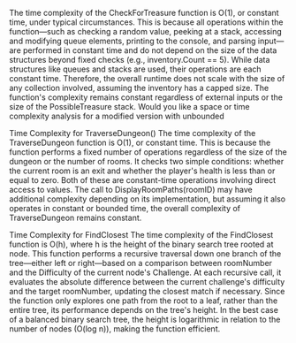 The time complexity of the CheckForTreasure function is O(1), or constant time, under typical circumstances. This is because all operations within the function—such as checking a random value, peeking at a stack, accessing and modifying queue elements, printing to the console, and parsing input—are performed in constant time and do not depend on the size of the data structures beyond fixed checks (e.g., inventory.Count == 5). While data structures like queues and stacks are used, their operations are each constant time. Therefore, the overall runtime does not scale with the size of any collection involved, assuming the inventory has a capped size. The function's complexity remains constant regardless of external inputs or the size of the PossibleTreasure stack. Would you like a space or time complexity analysis for a modified version with unbounded

Time Complexity for TraverseDungeon()
The time complexity of the TraverseDungeon function is O(1), or constant time. This is because the function performs a fixed number of operations regardless of the size of the dungeon or the number of rooms. It checks two simple conditions: whether the current room is an exit and whether the player's health is less than or equal to zero. Both of these are constant-time operations involving direct access to values. The call to DisplayRoomPaths(roomID) may have additional complexity depending on its implementation, but assuming it also operates in constant or bounded time, the overall complexity of TraverseDungeon remains constant. 

Time Complexity for FindClosest
The time complexity of the FindClosest function is O(h), where h is the height of the binary search tree rooted at node. This function performs a recursive traversal down one branch of the tree—either left or right—based on a comparison between roomNumber and the Difficulty of the current node's Challenge. At each recursive call, it evaluates the absolute difference between the current challenge's difficulty and the target roomNumber, updating the closest match if necessary. Since the function only explores one path from the root to a leaf, rather than the entire tree, its performance depends on the tree's height. In the best case of a balanced binary search tree, the height is logarithmic in relation to the number of nodes (O(log n)), making the function efficient.
